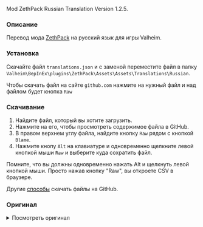 Mod ZethPack Russian Translation Version 1.2.5.

### Описание

Перевод мода [ZethPack](https://www.nexusmods.com/valheim/mods/1242) на русский язык для игры Valheim. 

### Установка

Скачайте файл `translations.json` и с заменой переместите файл в папку `Valheim\BepInEx\plugins\ZethPack\Assets\Assets\Translations\Russian`.

Чтобы скачать файл на сайте `github.com` нажмите на нужный файл и над файлом будет кнопка `Raw`

### Скачивание

1. Найдите файл, который вы хотите загрузить.
2. Нажмите на его, чтобы просмотреть содержимое файла в GitHub.
3. В правом верхнем углу файла, найдите кнопку `Raw` рядом с кнопкой `Blame`.
4. Нажмите кнопу `Alt` на клавиатуре и одновременно щелкните левой кнопкой мыши `Raw` и выберите куда сохратить файл.

Помните, что вы должны одновременно нажать Alt и щелкнуть левой кнопкой мыши. Просто нажав кнопку "Raw", вы откроете CSV в браузере.

Другие [способы](https://coderoad.ru/4604663/%D0%A1%D0%BA%D0%B0%D1%87%D0%B0%D1%82%D1%8C-%D0%BE%D1%82%D0%B4%D0%B5%D0%BB%D1%8C%D0%BD%D1%8B%D0%B5-%D1%84%D0%B0%D0%B9%D0%BB%D1%8B-%D1%81-GitHub) скачать файлы на GitHub.

### Оригинал 

<details>
  <summary>Посмотреть оригинал</summary>
  
```
{
  "custom_item_dragonjam": "Dragons jam",
  "custom_item_dragonjam_description": "Delicious jam, crafted from the knowledge of a depressed lizard who had a sweet tooth.",
  "custom_item_noodlesinabone": "Noodles in a bone",
  "custom_item_noodlesinabone_description": "Not the most sanitary thing on the menu, but the objective is survival.",
  "custom_item_bananajam": "Banana jam",
  "custom_item_bananajam_description": "Best enjoyed with friends.",
  "custom_item_blueberryjam": "Blueberry jam",
  "custom_item_blueberryjam_description": "A tasty blend.",
  "custom_item_naturesjam": "Natures jam",
  "custom_item_naturesjam_description": "Made from the hard work of nature.",
  "custom_item_honeysoup": "Honey soup",
  "custom_item_honeysoup_description": "A sweet mix certain to get the heart pumping.",
  "custom_item_blackcultivator": "Black metal cultivator",
  "custom_item_blackcultivator_description": "Imbued with dirty goblin magic.",
  "custom_item_blackpick": "Black metal pickaxe",
  "custom_item_blackpick_description": "Charged with dirty goblin power.",
  "custom_item_frometal": "Frometal",
  "custom_item_frometal_description": "An icy bar, cold to the touch - don't hold it for too long.",
  "custom_item_frometalaxe": "Frometal axe",
  "custom_item_frometalaxe_description": "A wicked axe, charged with power from the elements.",
  "custom_item_frometalpickaxe": "Frometal pickaxe",
  "custom_item_frometalpickaxe_description": "This pickaxe is chilled to the touch, surprisingly delightful.",
  "custom_item_frometalcultivator": "Frometal cultivator",
  "custom_item_frometalcultivator_description": "Many would deem this frosty stick unnecessary - no more namers would disagree with you.",
  "custom_item_errbow": "Err bow",
  "custom_item_errbow_description": "There was once a man named Error, who searched for an exquisite bow that could tear through Lox with a single shot. He was handed this, instead - and was then asked to chill out, a little bit.",
  "custom_item_cloudsoup": "Cloud soup",
  "custom_item_cloudsoup_description": "A yummy mix, best keep this one to yourself."
  }
```
  
</details>
